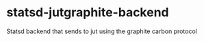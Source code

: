 statsd-jutgraphite-backend
==========================

Statsd backend that sends to jut using the graphite carbon protocol
